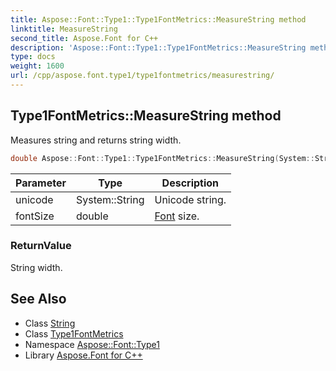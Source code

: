 ```yaml
---
title: Aspose::Font::Type1::Type1FontMetrics::MeasureString method
linktitle: MeasureString
second_title: Aspose.Font for C++
description: 'Aspose::Font::Type1::Type1FontMetrics::MeasureString method. Measures string and returns string width in C++.'
type: docs
weight: 1600
url: /cpp/aspose.font.type1/type1fontmetrics/measurestring/
---
```

## Type1FontMetrics::MeasureString method


Measures string and returns string width.

```cpp
double Aspose::Font::Type1::Type1FontMetrics::MeasureString(System::String unicode, double fontSize) override
```


| Parameter | Type | Description |
| --- | --- | --- |
| unicode | System::String | Unicode string. |
| fontSize | double | [Font](../../../aspose.font/font/) size. |

### ReturnValue

String width.

## See Also

* Class [String](../../../system/string/)
* Class [Type1FontMetrics](../)
* Namespace [Aspose::Font::Type1](../../)
* Library [Aspose.Font for C++](../../../)
